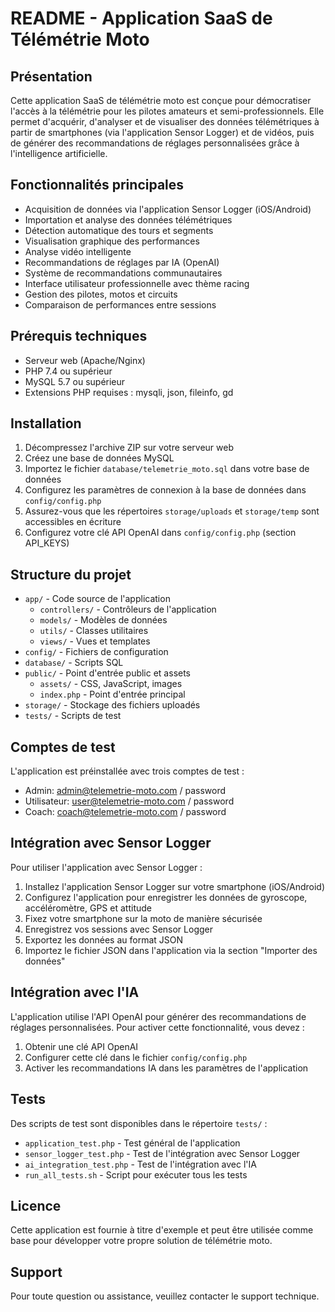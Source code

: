 # README - Application SaaS de Télémétrie Moto

## Présentation

Cette application SaaS de télémétrie moto est conçue pour démocratiser l'accès à la télémétrie pour les pilotes amateurs et semi-professionnels. Elle permet d'acquérir, d'analyser et de visualiser des données télémétriques à partir de smartphones (via l'application Sensor Logger) et de vidéos, puis de générer des recommandations de réglages personnalisées grâce à l'intelligence artificielle.

## Fonctionnalités principales

- Acquisition de données via l'application Sensor Logger (iOS/Android)
- Importation et analyse des données télémétriques
- Détection automatique des tours et segments
- Visualisation graphique des performances
- Analyse vidéo intelligente
- Recommandations de réglages par IA (OpenAI)
- Système de recommandations communautaires
- Interface utilisateur professionnelle avec thème racing
- Gestion des pilotes, motos et circuits
- Comparaison de performances entre sessions

## Prérequis techniques

- Serveur web (Apache/Nginx)
- PHP 7.4 ou supérieur
- MySQL 5.7 ou supérieur
- Extensions PHP requises : mysqli, json, fileinfo, gd

## Installation

1. Décompressez l'archive ZIP sur votre serveur web
2. Créez une base de données MySQL
3. Importez le fichier `database/telemetrie_moto.sql` dans votre base de données
4. Configurez les paramètres de connexion à la base de données dans `config/config.php`
5. Assurez-vous que les répertoires `storage/uploads` et `storage/temp` sont accessibles en écriture
6. Configurez votre clé API OpenAI dans `config/config.php` (section API_KEYS)

## Structure du projet

- `app/` - Code source de l'application
  - `controllers/` - Contrôleurs de l'application
  - `models/` - Modèles de données
  - `utils/` - Classes utilitaires
  - `views/` - Vues et templates
- `config/` - Fichiers de configuration
- `database/` - Scripts SQL
- `public/` - Point d'entrée public et assets
  - `assets/` - CSS, JavaScript, images
  - `index.php` - Point d'entrée principal
- `storage/` - Stockage des fichiers uploadés
- `tests/` - Scripts de test

## Comptes de test

L'application est préinstallée avec trois comptes de test :

- Admin: admin@telemetrie-moto.com / password
- Utilisateur: user@telemetrie-moto.com / password
- Coach: coach@telemetrie-moto.com / password

## Intégration avec Sensor Logger

Pour utiliser l'application avec Sensor Logger :
1. Installez l'application Sensor Logger sur votre smartphone (iOS/Android)
2. Configurez l'application pour enregistrer les données de gyroscope, accéléromètre, GPS et attitude
3. Fixez votre smartphone sur la moto de manière sécurisée
4. Enregistrez vos sessions avec Sensor Logger
5. Exportez les données au format JSON
6. Importez le fichier JSON dans l'application via la section "Importer des données"

## Intégration avec l'IA

L'application utilise l'API OpenAI pour générer des recommandations de réglages personnalisées. Pour activer cette fonctionnalité, vous devez :
1. Obtenir une clé API OpenAI
2. Configurer cette clé dans le fichier `config/config.php`
3. Activer les recommandations IA dans les paramètres de l'application

## Tests

Des scripts de test sont disponibles dans le répertoire `tests/` :
- `application_test.php` - Test général de l'application
- `sensor_logger_test.php` - Test de l'intégration avec Sensor Logger
- `ai_integration_test.php` - Test de l'intégration avec l'IA
- `run_all_tests.sh` - Script pour exécuter tous les tests

## Licence

Cette application est fournie à titre d'exemple et peut être utilisée comme base pour développer votre propre solution de télémétrie moto.

## Support

Pour toute question ou assistance, veuillez contacter le support technique.
